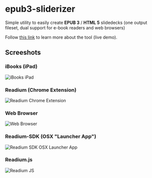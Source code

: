 epub3-sliderizer
================

Simple utility to easily create __EPUB 3__ / __HTML 5__ slidedecks (one output fileset, dual support for e-book readers and web browsers)

Follow [this link](http://danielweck.github.io/epub3-sliderizer "epub3-sliderizer homepage") to learn more about the tool (live demo).

Screeshots
----------------


### iBooks (iPad)

![iBooks iPad](http://danielweck.github.io/epub3-sliderizer/EPUB3-Sliderizer_iBooks.png)

### Readium (Chrome Extension)

![Readium Chrome Extension](http://danielweck.github.io/epub3-sliderizer/EPUB3-Sliderizer_ReadiumChrome.png)

### Web Browser

![Web Browser](http://danielweck.github.io/epub3-sliderizer/EPUB3-Sliderizer_Browser.png)

### Readium-SDK (OSX "Launcher App")

![Readium SDK OSX Launcher App](http://danielweck.github.io/epub3-sliderizer/EPUB3-Sliderizer_ReadiumOSX.png)

### Readium.js

![Readium JS](http://danielweck.github.io/epub3-sliderizer/EPUB3-Sliderizer_ReadiumJS.png)

